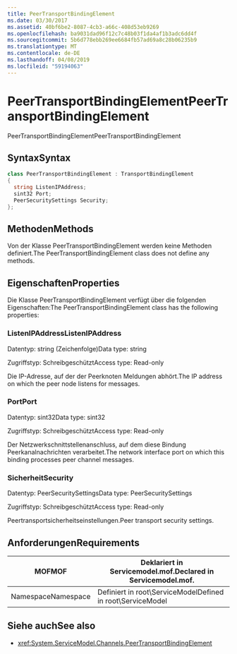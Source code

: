 ```yaml
---
title: PeerTransportBindingElement
ms.date: 03/30/2017
ms.assetid: 40bf6be2-8087-4cb3-a66c-408d53eb9269
ms.openlocfilehash: ba9031dad96f12c7c48b03f1da4af1b3adc6dd4f
ms.sourcegitcommit: 5b6d778ebb269ee6684fb57ad69a8c28b06235b9
ms.translationtype: MT
ms.contentlocale: de-DE
ms.lasthandoff: 04/08/2019
ms.locfileid: "59194063"
---
```

# <a name="peertransportbindingelement"></a><span data-ttu-id="a20ba-102">PeerTransportBindingElement</span><span class="sxs-lookup"><span data-stu-id="a20ba-102">PeerTransportBindingElement</span></span>
<span data-ttu-id="a20ba-103">PeerTransportBindingElement</span><span class="sxs-lookup"><span data-stu-id="a20ba-103">PeerTransportBindingElement</span></span>  
  
## <a name="syntax"></a><span data-ttu-id="a20ba-104">Syntax</span><span class="sxs-lookup"><span data-stu-id="a20ba-104">Syntax</span></span>  
  
```csharp
class PeerTransportBindingElement : TransportBindingElement  
{  
  string ListenIPAddress;  
  sint32 Port;  
  PeerSecuritySettings Security;  
};  
```  
  
## <a name="methods"></a><span data-ttu-id="a20ba-105">Methoden</span><span class="sxs-lookup"><span data-stu-id="a20ba-105">Methods</span></span>  
 <span data-ttu-id="a20ba-106">Von der Klasse PeerTransportBindingElement werden keine Methoden definiert.</span><span class="sxs-lookup"><span data-stu-id="a20ba-106">The PeerTransportBindingElement class does not define any methods.</span></span>  
  
## <a name="properties"></a><span data-ttu-id="a20ba-107">Eigenschaften</span><span class="sxs-lookup"><span data-stu-id="a20ba-107">Properties</span></span>  
 <span data-ttu-id="a20ba-108">Die Klasse PeerTransportBindingElement verfügt über die folgenden Eigenschaften:</span><span class="sxs-lookup"><span data-stu-id="a20ba-108">The PeerTransportBindingElement class has the following properties:</span></span>  
  
### <a name="listenipaddress"></a><span data-ttu-id="a20ba-109">ListenIPAddress</span><span class="sxs-lookup"><span data-stu-id="a20ba-109">ListenIPAddress</span></span>  
 <span data-ttu-id="a20ba-110">Datentyp: string (Zeichenfolge)</span><span class="sxs-lookup"><span data-stu-id="a20ba-110">Data type: string</span></span>  
  
 <span data-ttu-id="a20ba-111">Zugriffstyp: Schreibgeschützt</span><span class="sxs-lookup"><span data-stu-id="a20ba-111">Access type: Read-only</span></span>  
  
 <span data-ttu-id="a20ba-112">Die IP-Adresse, auf der der Peerknoten Meldungen abhört.</span><span class="sxs-lookup"><span data-stu-id="a20ba-112">The IP address on which the peer node listens for messages.</span></span>  
  
### <a name="port"></a><span data-ttu-id="a20ba-113">Port</span><span class="sxs-lookup"><span data-stu-id="a20ba-113">Port</span></span>  
 <span data-ttu-id="a20ba-114">Datentyp: sint32</span><span class="sxs-lookup"><span data-stu-id="a20ba-114">Data type: sint32</span></span>  
  
 <span data-ttu-id="a20ba-115">Zugriffstyp: Schreibgeschützt</span><span class="sxs-lookup"><span data-stu-id="a20ba-115">Access type: Read-only</span></span>  
  
 <span data-ttu-id="a20ba-116">Der Netzwerkschnittstellenanschluss, auf dem diese Bindung Peerkanalnachrichten verarbeitet.</span><span class="sxs-lookup"><span data-stu-id="a20ba-116">The network interface port on which this binding processes peer channel messages.</span></span>  
  
### <a name="security"></a><span data-ttu-id="a20ba-117">Sicherheit</span><span class="sxs-lookup"><span data-stu-id="a20ba-117">Security</span></span>  
 <span data-ttu-id="a20ba-118">Datentyp: PeerSecuritySettings</span><span class="sxs-lookup"><span data-stu-id="a20ba-118">Data type: PeerSecuritySettings</span></span>  
  
 <span data-ttu-id="a20ba-119">Zugriffstyp: Schreibgeschützt</span><span class="sxs-lookup"><span data-stu-id="a20ba-119">Access type: Read-only</span></span>  
  
 <span data-ttu-id="a20ba-120">Peertransportsicherheitseinstellungen.</span><span class="sxs-lookup"><span data-stu-id="a20ba-120">Peer transport security settings.</span></span>  
  
## <a name="requirements"></a><span data-ttu-id="a20ba-121">Anforderungen</span><span class="sxs-lookup"><span data-stu-id="a20ba-121">Requirements</span></span>  
  
|<span data-ttu-id="a20ba-122">MOF</span><span class="sxs-lookup"><span data-stu-id="a20ba-122">MOF</span></span>|<span data-ttu-id="a20ba-123">Deklariert in Servicemodel.mof.</span><span class="sxs-lookup"><span data-stu-id="a20ba-123">Declared in Servicemodel.mof.</span></span>|  
|---------|-----------------------------------|  
|<span data-ttu-id="a20ba-124">Namespace</span><span class="sxs-lookup"><span data-stu-id="a20ba-124">Namespace</span></span>|<span data-ttu-id="a20ba-125">Definiert in root\ServiceModel</span><span class="sxs-lookup"><span data-stu-id="a20ba-125">Defined in root\ServiceModel</span></span>|  
  
## <a name="see-also"></a><span data-ttu-id="a20ba-126">Siehe auch</span><span class="sxs-lookup"><span data-stu-id="a20ba-126">See also</span></span>

- <xref:System.ServiceModel.Channels.PeerTransportBindingElement>

